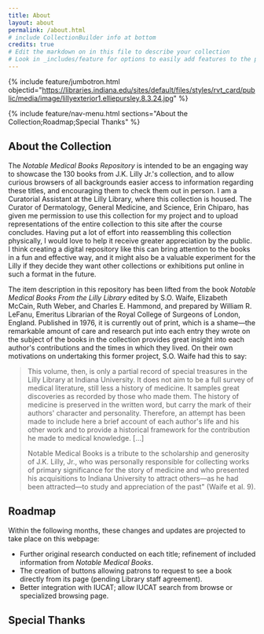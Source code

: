 ```yaml
---
title: About
layout: about
permalink: /about.html
# include CollectionBuilder info at bottom
credits: true
# Edit the markdown on in this file to describe your collection
# Look in _includes/feature for options to easily add features to the page
---
```


{% include feature/jumbotron.html objectid="https://libraries.indiana.edu/sites/default/files/styles/rvt_card/public/media/image/lillyexterior1.elliepursley.8.3.24.jpg" %}

{% include feature/nav-menu.html sections="About the Collection;Roadmap;Special Thanks" %}

## About the Collection

The *Notable Medical Books Repository* is intended to be an engaging way to showcase the 130 books from J.K. Lilly Jr.'s collection, and to allow curious browsers of all backgrounds easier access to information regarding these titles, and encouraging them to check them out in person. I am a Curatorial Assistant at the Lilly Library, where this collection is housed. The Curator of Dermatology, General Medicine, and Science, Erin Chiparo, has given me permission to use this collection for my project and to upload representations of the entire collection to this site after the course concludes. Having put a lot of effort into reassembling this collection physically, I would love to help it receive greater appreciation by the public. I think creating a digital repository like this can bring attention to the books in a fun and effective way, and it might also be a valuable experiment for the Lilly if they decide they want other collections or exhibitions put online in such a format in the future.

The item description in this repository has been lifted from the book *Notable Medical Books From the Lilly Library* edited by S.O. Waife, Elizabeth McCain, Ruth Weber, and Charles E. Hammond, and prepared by William R. LeFanu, Emeritus Librarian of the Royal College of Surgeons of London, England. Published in 1976, it is currently out of print, which is a shame—the remarkable amount of care and research put into each entry they wrote on the subject of the books in the collection provides great insight into each author's contributions and the times in which they lived. On their own motivations on undertaking this former project, S.O. Waife had this to say:

> <p>This volume, then, is only a partial record of special treasures in the Lilly Library at Indiana University. It does not aim to be a full survey of medical literature, still less a history of medicine. It samples great discoveries as recorded by those who made them. The history of medicine is preserved in the written word, but carry the mark of their authors' character and personality. Therefore, an attempt has been made to include here a brief account of each author's life and his other work and to provide a historical framework for the contribution he made to medical knowledge. […]</p>
> <p>Notable Medical Books is a tribute to the scholarship and generosity of J.K. Lilly, Jr., who was personally responsible for collecting works of primary significance for the story of medicine and who presented his acquisitions to Indiana University to attract others—as he had been attracted—to study and appreciation of the past" (Waife et al. 9).</p>


## Roadmap

Within the following months, these changes and updates are projected to take place on this webpage:

* Further original research conducted on each title; refinement of included information from *Notable Medical Books*.
* The creation of buttons allowing patrons to request to see a book directly from its page (pending Library staff agreement).
* Better integration with IUCAT; allow IUCAT search from browse or specialized browsing page.


## Special Thanks
